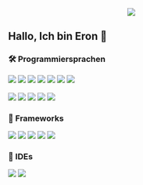 <div align="center">
<img src="https://readme-typing-svg.demolab.com?font=Fira+Code&pause=1000&color=F7F7F7&center=true&vCenter=true&width=435&lines=Eron+S.+%F0%9F%93%9A;Wirtschaftsinformatik+Student+%F0%9F%A7%A0;Full+Stack+Entwickler+%F0%9F%93%A6)](https://git.io/typing-svg)" />
</div>

## Hallo, Ich bin Eron 👋

### 🛠️ Programmiersprachen

<div align="left">
  <img src="https://img.shields.io/badge/HTML5-E34F26?style=for-the-badge&logo=html5&logoColor=white" />
  <img src="https://img.shields.io/badge/CSS3-1572B6?style=for-the-badge&logo=css3&logoColor=white" />
  <img src="https://img.shields.io/badge/javascript-%23323330.svg?style=for-the-badge&logo=javascript&logoColor=%23F7DF1E" />
  <img src="https://img.shields.io/badge/TYPESCRIPT-007ACC?style=for-the-badge&logo=typescript&logoColor=white" />
  <img src="https://img.shields.io/badge/TAILWINDCSS-38B2AC?style=for-the-badge&logo=tailwind-css" />
  <img src="https://img.shields.io/badge/MARKDOWN-000000?style=for-the-badge&logo=markdown" />
  <img src="https://img.shields.io/badge/Bootstrap-563D7C?style=for-the-badge&logo=bootstrap&logoColor=white" />
</div>
<br />

<div align="left">
  <img src="https://img.shields.io/badge/java-%23ED8B00.svg?style=for-the-badge&logo=openjdk&logoColor=white&color=C74634" />
  <img src="https://img.shields.io/badge/C%23-239120?style=for-the-badge&logo=.net&logoColor=white&color=512BD4" />
  <img src="https://img.shields.io/badge/Python-3776AB?style=for-the-badge&logo=python&logoColor=white" />
  <img src="https://img.shields.io/badge/R-276DC3?style=for-the-badge&logo=r&logoColor=white" />
  <img src="https://img.shields.io/badge/XML-000000?style=for-the-badge&logo=xml&logoColor=white" />

</div>

### 🧩 Frameworks

<div align="left">
  <img src="https://img.shields.io/badge/express.js-%23404d59.svg?style=for-the-badge&logo=express&logoColor=%2361DAFB" />
  <img src="https://img.shields.io/badge/node.js-6DA55F?style=for-the-badge&logo=node.js&logoColor=white" />
  <img src="https://img.shields.io/badge/next.js-000000?style=for-the-badge&logo=nextdotjs&logoColor=white" />
  <img src="https://img.shields.io/badge/react-%2361DBFB.svg?style=for-the-badge&logo=react&logoColor=white" />
  <img src="https://img.shields.io/badge/Vue.js-35495E?style=for-the-badge&logo=vue.js&logoColor=4FC08D" />
</div>


### 📝 IDEs

<div align="left">
  <img src="https://img.shields.io/badge/Visual%20Studio%20Code-0078d7.svg?style=for-the-badge&logo=visual-studio-code&logoColor=white" />
  <img src="https://img.shields.io/badge/IntelliJ_IDEA-000000.svg?style=for-the-badge&logo=intellij-idea&logoColor=white" />
</div>

<!--
**Eronsej/Eronsej** is a ✨ _special_ ✨ repository because its `README.md` (this file) appears on your GitHub profile.

Here are some ideas to get you started:

- 🔭 I’m currently working on ...
- 🌱 I’m currently learning ...
- 👯 I’m looking to collaborate on ...
- 🤔 I’m looking for help with ...
- 💬 Ask me about ...
- 📫 How to reach me: ...
- 😄 Pronouns: ...
- ⚡ Fun fact: ...
-->
